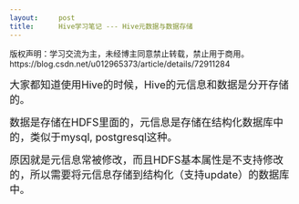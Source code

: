 ```yaml
---
layout:     post
title:      Hive学习笔记 --- Hive元数据与数据存储
---
```

<div id="article_content" class="article_content clearfix csdn-tracking-statistics" data-pid="blog" data-mod="popu_307" data-dsm="post">
								<div class="article-copyright">
					版权声明：学习交流为主，未经博主同意禁止转载，禁止用于商用。					https://blog.csdn.net/u012965373/article/details/72911284				</div>
								            <link rel="stylesheet" href="https://csdnimg.cn/release/phoenix/template/css/ck_htmledit_views-f76675cdea.css">
						<div class="htmledit_views" id="content_views">
                
<p><span style="font-size:18px;">大家都知道使用Hive的时候，Hive的元信息和数据是分开存储的。</span></p>
<p><span style="font-size:18px;">数据是存储在HDFS里面的，元信息是存储在结构化数据库中的，类似于mysql, postgresql这种。</span></p>
<p><span style="font-size:18px;">原因就是元信息常被修改，而且HDFS基本属性是不支持修改的，所以需要将元信息存储到结构化（支持update）的数据库中。</span></p>
<p><span style="font-size:18px;"><br></span></p>
            </div>
                </div>